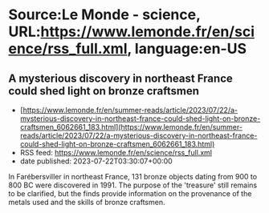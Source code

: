 # Source:Le Monde - science, URL:https://www.lemonde.fr/en/science/rss_full.xml, language:en-US

## A mysterious discovery in northeast France could shed light on bronze craftsmen
 - [https://www.lemonde.fr/en/summer-reads/article/2023/07/22/a-mysterious-discovery-in-northeast-france-could-shed-light-on-bronze-craftsmen_6062661_183.html](https://www.lemonde.fr/en/summer-reads/article/2023/07/22/a-mysterious-discovery-in-northeast-france-could-shed-light-on-bronze-craftsmen_6062661_183.html)
 - RSS feed: https://www.lemonde.fr/en/science/rss_full.xml
 - date published: 2023-07-22T03:30:07+00:00

In Farébersviller in northeast France, 131 bronze objects dating from 900 to 800 BC were discovered in 1991. The purpose of the 'treasure' still remains to be clarified, but the finds provide information on the provenance of the metals used and the skills of bronze craftsmen.

